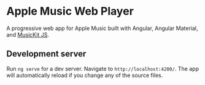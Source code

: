 # Apple Music Web Player

A progressive web app for Apple Music built with Angular, Angular Material, and [MusicKit JS](https://developer.apple.com/documentation/musickitjs).

## Development server

Run `ng serve` for a dev server. Navigate to `http://localhost:4200/`. The app will automatically reload if you change any of the source files.